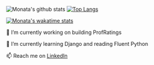 
![Monata's github stats](https://github-stats-aka8myvhd.vercel.app/api?username=monata&count_private=true&theme=synthwave&show_icons=true&hide=stars)
[![Top Langs](https://github-stats-aka8myvhd.vercel.app/api/top-langs/?username=monata&layout=compact)](https://github.com/anuraghazra/github-readme-stats)

[![Monata's wakatime stats](https://github-stats-aka8myvhd.vercel.app/api/wakatime?username=Monata)](https://github.com/anuraghazra/github-readme-stats)

🔭 I’m currently working on building ProfRatings

🌱 I’m currently learning Django and reading Fluent Python

📫 Reach me on [LinkedIn](https://www.linkedin.com/in/monata)
